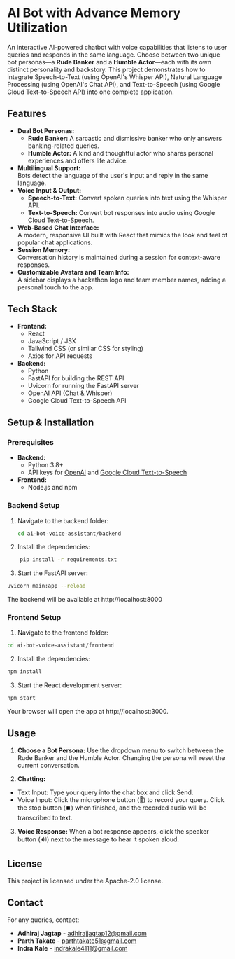 # AI Bot with Advance Memory Utilization

An interactive AI-powered chatbot with voice capabilities that listens to user queries and responds in the same language. Choose between two unique bot personas—a **Rude Banker** and a **Humble Actor**—each with its own distinct personality and backstory. This project demonstrates how to integrate Speech-to-Text (using OpenAI's Whisper API), Natural Language Processing (using OpenAI's Chat API), and Text-to-Speech (using Google Cloud Text-to-Speech API) into one complete application.

## Features

- **Dual Bot Personas:**  
  - **Rude Banker:** A sarcastic and dismissive banker who only answers banking-related queries.
  - **Humble Actor:** A kind and thoughtful actor who shares personal experiences and offers life advice.
- **Multilingual Support:**  
  Bots detect the language of the user's input and reply in the same language.
- **Voice Input & Output:**  
  - **Speech-to-Text:** Convert spoken queries into text using the Whisper API.
  - **Text-to-Speech:** Convert bot responses into audio using Google Cloud Text-to-Speech.
- **Web-Based Chat Interface:**  
  A modern, responsive UI built with React that mimics the look and feel of popular chat applications.
- **Session Memory:**  
  Conversation history is maintained during a session for context-aware responses.
- **Customizable Avatars and Team Info:**  
  A sidebar displays a hackathon logo and team member names, adding a personal touch to the app.

## Tech Stack

- **Frontend:**  
  - React
  - JavaScript / JSX
  - Tailwind CSS (or similar CSS for styling)
  - Axios for API requests
- **Backend:**  
  - Python
  - FastAPI for building the REST API
  - Uvicorn for running the FastAPI server
  - OpenAI API (Chat & Whisper)
  - Google Cloud Text-to-Speech API


## Setup & Installation

### Prerequisites

- **Backend:**
  - Python 3.8+
  - API keys for [OpenAI](https://openai.com/) and [Google Cloud Text-to-Speech](https://cloud.google.com/text-to-speech)
- **Frontend:**
  - Node.js and npm

### Backend Setup

1. Navigate to the backend folder:
   ```bash
   cd ai-bot-voice-assistant/backend

2. Install the dependencies:
```bash
    pip install -r requirements.txt
```
3. Start the FastAPI server:
```bash
uvicorn main:app --reload
```
The backend will be available at http://localhost:8000

### Frontend Setup
1. Navigate to the frontend folder:
```bash
cd ai-bot-voice-assistant/frontend
```
2. Install the dependencies:
```bash
npm install
```
3. Start the React development server:
```bash
npm start
```
Your browser will open the app at http://localhost:3000.

## Usage
1. **Choose a Bot Persona:**
Use the dropdown menu to switch between the Rude Banker and the Humble Actor. Changing the persona will reset the current conversation.

2. **Chatting:**
 - Text Input: Type your query into the chat box and click Send.
 - Voice Input: Click the microphone button (🎤) to record your query. Click the stop button (⏹️) when finished, and the recorded audio will be transcribed to text.
   
3. **Voice Response:**
When a bot response appears, click the speaker button (🔊) next to the message to hear it spoken aloud.

## License
This project is licensed under the Apache-2.0 license.

## Contact
For any queries, contact:
- **Adhiraj Jagtap** - [adhirajjagtap12@gmail.com](mailto:adhirajjagtap12@gmail.com)
- **Parth Takate** - [parthtakate51@gmail.com](mailto:parthtakate51@gmail.com)
- **Indra Kale** - [indrakale4111@gmail.com](mailto:indrakale4111@gmail.com)
